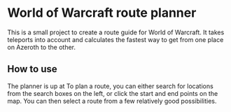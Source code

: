 # World of Warcraft route planner
This is a small project to create a route guide for World of Warcraft. It takes teleports into account and calculates the fastest way to get from one place on Azeroth to the other.

## How to use
The planner is up at To plan a route, you can either search for locations from the search boxes on the left, or click the start and end points on the map. You can then select a route from a few relatively good possibilities.